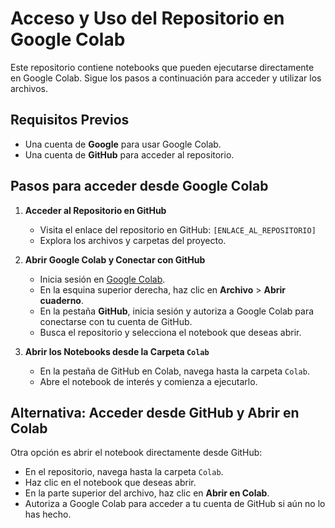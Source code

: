 # Acceso y Uso del Repositorio en Google Colab

Este repositorio contiene notebooks que pueden ejecutarse directamente en Google Colab. Sigue los pasos a continuación para acceder y utilizar los archivos.

## Requisitos Previos
- Una cuenta de **Google** para usar Google Colab.
- Una cuenta de **GitHub** para acceder al repositorio.

## Pasos para acceder desde Google Colab

1. **Acceder al Repositorio en GitHub**  
   - Visita el enlace del repositorio en GitHub: `[ENLACE_AL_REPOSITORIO]`
   - Explora los archivos y carpetas del proyecto.

2. **Abrir Google Colab y Conectar con GitHub**  
   - Inicia sesión en [Google Colab](https://colab.research.google.com/).
   - En la esquina superior derecha, haz clic en **Archivo** > **Abrir cuaderno**.
   - En la pestaña **GitHub**, inicia sesión y autoriza a Google Colab para conectarse con tu cuenta de GitHub.
   - Busca el repositorio y selecciona el notebook que deseas abrir.

3. **Abrir los Notebooks desde la Carpeta `Colab`**  
   - En la pestaña de GitHub en Colab, navega hasta la carpeta `Colab`.
   - Abre el notebook de interés y comienza a ejecutarlo.

## Alternativa: Acceder desde GitHub y Abrir en Colab
Otra opción es abrir el notebook directamente desde GitHub:
   - En el repositorio, navega hasta la carpeta `Colab`.
   - Haz clic en el notebook que deseas abrir.
   - En la parte superior del archivo, haz clic en **Abrir en Colab**.
   - Autoriza a Google Colab para acceder a tu cuenta de GitHub si aún no lo has hecho.

